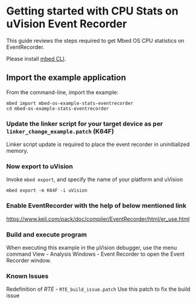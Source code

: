 # Getting started with CPU Stats on uVision Event Recorder

This guide reviews the steps required to get Mbed OS CPU statistics on EventRecorder.

Please install [mbed CLI](https://github.com/ARMmbed/mbed-cli#installing-mbed-cli).

## Import the example application

From the command-line, import the example:

```
mbed import mbed-os-example-stats-eventrecorder
cd mbed-os-example-stats-eventrecorder
```

### Update the linker script for your target device as per `linker_change_example.patch` (K64F)
Linker script update is required to place the event recorder in uninitialized memory.

### Now export to uVision

Invoke `mbed export`, and specify the name of your platform and uVision

```
mbed export -m K64F -i uVision
```

### Enable EventRecorder with the help of below mentioned link
https://www.keil.com/pack/doc/compiler/EventRecorder/html/er_use.html

### Build and execute program
When executing this example in the µVision debugger, use the menu command View - Analysis Windows - Event Recorder to open the Event Recorder window. 

### Known Issues
Redefinition of _RTE_ - `RTE_build_issue.patch` Use this patch to fix the build issue